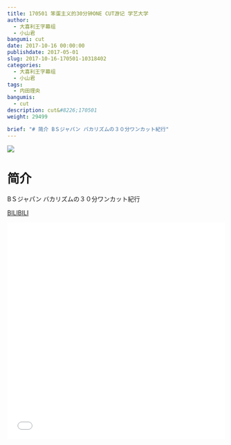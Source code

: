```yaml
---
title: 170501 笨蛋主义的30分钟ONE CUT游记 学艺大学
author: 
  - 大喜利王字幕组
  - 小山君
bangumi: cut
date: 2017-10-16 00:00:00
publishdate: 2017-05-01
slug: 2017-10-16-170501-10318402
categories: 
  - 大喜利王字幕组
  - 小山君
tags: 
  - 内田理央
bangumis: 
  - cut
description: cut&#8226;170501
weight: 29499

brief: "# 简介 BＳジャパン バカリズムの３０分ワンカット紀行"
---
```


![](https://i.imgur.com/2xjhb5Z.jpg)

# 简介  
BＳジャパン
バカリズムの３０分ワンカット紀行

  [BILIBILI](https://www.bilibili.com/video/av10318402/)


<div class="vcontainer">  <iframe class='video' src="//www.bilibili.com/blackboard/player.html?aid=10318402" width="100%" height="500" frameborder="0" allowfullscreen="allowfullscreen"></iframe></div>
